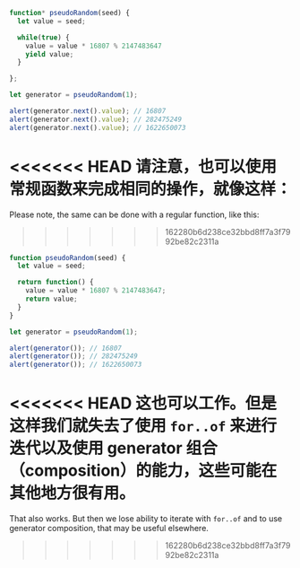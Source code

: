 ```js run demo
function* pseudoRandom(seed) {
  let value = seed;

  while(true) {
    value = value * 16807 % 2147483647
    yield value;
  }

};

let generator = pseudoRandom(1);

alert(generator.next().value); // 16807
alert(generator.next().value); // 282475249
alert(generator.next().value); // 1622650073
```

<<<<<<< HEAD
请注意，也可以使用常规函数来完成相同的操作，就像这样：
=======
Please note, the same can be done with a regular function, like this:
>>>>>>> 162280b6d238ce32bbd8ff7a3f7992be82c2311a

```js run
function pseudoRandom(seed) {
  let value = seed;

  return function() {
    value = value * 16807 % 2147483647;
    return value;
  }
}

let generator = pseudoRandom(1);

alert(generator()); // 16807
alert(generator()); // 282475249
alert(generator()); // 1622650073
```

<<<<<<< HEAD
这也可以工作。但是这样我们就失去了使用 `for..of` 来进行迭代以及使用 generator 组合（composition）的能力，这些可能在其他地方很有用。
=======
That also works. But then we lose ability to iterate with `for..of` and to use generator composition, that may be useful elsewhere.
>>>>>>> 162280b6d238ce32bbd8ff7a3f7992be82c2311a
